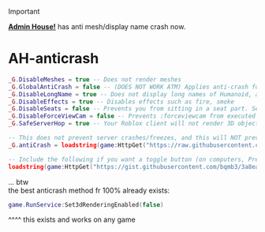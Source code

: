 > [!IMPORTANT]  
> **[Admin House!](https://www.roblox.com/games/333164326/Admin-House)** has anti mesh/display name crash now.

# AH-anticrash
```lua
_G.DisableMeshes = true -- Does not render meshes
_G.GlobalAntiCrash = false -- (DOES NOT WORK ATM) Applies anti-crash for all players in the server, basically removes all mesh parts
_G.DisableLongName = true -- Does not display long names of Humanoid, also known as fatal, data model crash
_G.DisableEffects = true -- Disables effects such as fire, smoke
_G.DisableSeats = false -- Prevents you from sitting in a seat part. Seat parts are often used for crash portals. You can still sit by clicking on a seat part.
_G.DisableForceViewCam = false -- Prevents :forceviewcam from executed on you
_G.SafeServerHop = true -- Your Roblox client will not render 3D objects until this script is loaded again. This prevents you from getting crashed on !newserver. This script will be automatically ran when you teleport to another server.

-- This does not prevent server crashes/freezes, and this will NOT prevent you from ALL crashes.
_G.antiCrash = loadstring(game:HttpGet("https://raw.githubusercontent.com/bqmb3/AH-anticrash/main/main.lua",true))()

-- Include the following if you want a toggle button (on computers, Press V):
loadstring(game:HttpGet("https://gist.githubusercontent.com/bqmb3/3a8eaab8a26bd1939f99dc5326cf994a/raw/79afed28cb8591590306d212bec548794444377b/AH-anticrash-context-button.lua",true))()

```
... btw<br>
the best anticrash method fr 100% already exists:
```lua
game.RunService:Set3dRenderingEnabled(false)
```
^^^^ this exists and works on any game
